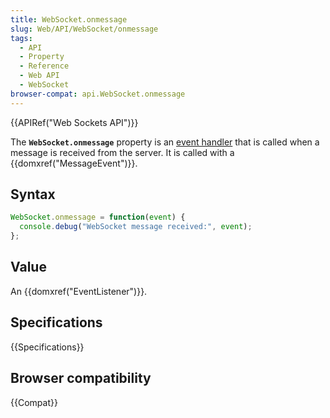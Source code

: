 ```yaml
---
title: WebSocket.onmessage
slug: Web/API/WebSocket/onmessage
tags:
  - API
  - Property
  - Reference
  - Web API
  - WebSocket
browser-compat: api.WebSocket.onmessage
---
```

{{APIRef("Web Sockets API")}}

The **`WebSocket.onmessage`** property is an
[event handler](/en-US/docs/Web/Events/Event_handlers) that is called when a message is received from the server.
It is called with a {{domxref("MessageEvent")}}.

## Syntax

```js
WebSocket.onmessage = function(event) {
  console.debug("WebSocket message received:", event);
};
```

## Value

An {{domxref("EventListener")}}.

## Specifications

{{Specifications}}

## Browser compatibility

{{Compat}}
